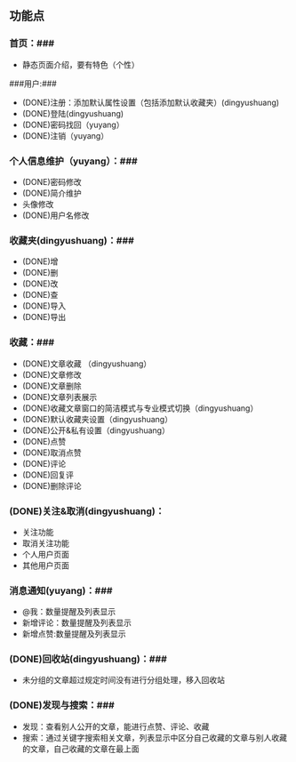 ## 功能点 ##

### 首页：###

- 静态页面介绍，要有特色（个性）

###用户:###

- (DONE)注册：添加默认属性设置（包括添加默认收藏夹）(dingyushuang)
- (DONE)登陆(dingyushuang)
- (DONE)密码找回（yuyang）
- (DONE)注销（yuyang）

### 个人信息维护（yuyang）：###

- (DONE)密码修改
- (DONE)简介维护
- 头像修改
- (DONE)用户名修改

### 收藏夹(dingyushuang)：###

- (DONE)增
- (DONE)删
- (DONE)改
- (DONE)查
- (DONE)导入
- (DONE)导出

### 收藏：###

- (DONE)文章收藏 （dingyushuang）
- (DONE)文章修改 
- (DONE)文章删除 
- (DONE)文章列表展示
- (DONE)收藏文章窗口的简洁模式与专业模式切换（dingyushuang）
- (DONE)默认收藏夹设置（dingyushuang）
- (DONE)公开&私有设置（dingyushuang）
- (DONE)点赞 
- (DONE)取消点赞
- (DONE)评论
- (DONE)回复评
- (DONE)删除评论


### (DONE)关注&取消(dingyushuang)： ###

- 关注功能
- 取消关注功能
- 个人用户页面
- 其他用户页面

### 消息通知(yuyang)：###

- @我：数量提醒及列表显示
- 新增评论：数量提醒及列表显示
- 新增点赞:数量提醒及列表显示


### (DONE)回收站(dingyushuang)：###

- 未分组的文章超过规定时间没有进行分组处理，移入回收站

### (DONE)发现与搜索：###

- 发现：查看别人公开的文章，能进行点赞、评论、收藏
- 搜索：通过关键字搜索相关文章，列表显示中区分自己收藏的文章与别人收藏的文章，自己收藏的文章在最上面

